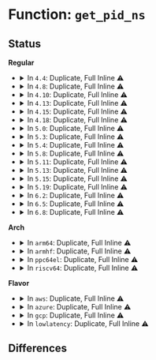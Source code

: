 # Function: <code>get_pid_ns</code>

## Status
<b>Regular</b>
<ul>
<li>
<details>
<summary>In <code>4.4</code>: Duplicate, Full Inline ⚠️</summary>

**Collision:** Static Duplication

**Inline:** Full

**Transformation:** False

**Instances:**

```
In kernel/pid.c (ffffffff8109e283)
Location: include/linux/pid_namespace.h:55
Inline: True
Inline callers:
  - kernel/pid.c:alloc_pid
```
```
In kernel/cgroup.c (ffffffff81118da3)
Location: include/linux/pid_namespace.h:55
Inline: True
Inline callers:
  - kernel/cgroup.c:pidlist_array_load
```
```
In kernel/pid_namespace.c (ffffffff8111f747)
Location: include/linux/pid_namespace.h:55
Inline: True
Inline callers:
  - kernel/pid_namespace.c:pidns_get
  - kernel/pid_namespace.c:pidns_install
  - kernel/pid_namespace.c:copy_pid_ns
  - kernel/pid_namespace.c:copy_pid_ns
```
```
In kernel/events/core.c (ffffffff8117ea33)
Location: include/linux/pid_namespace.h:55
Inline: True
Inline callers:
  - kernel/events/core.c:perf_event_alloc
```
```
In fs/proc/root.c (ffffffff8127a0e1)
Location: include/linux/pid_namespace.h:55
Inline: True
```
```
In fs/fuse/inode.c (ffffffff8131ac43)
Location: include/linux/pid_namespace.h:55
Inline: True
Inline callers:
  - fs/fuse/inode.c:fuse_conn_init
```
```
In net/ipv6/ip6_flowlabel.c (ffffffff817f6342)
Location: include/linux/pid_namespace.h:55
Inline: True
```
</details>
</li>
<li>
<details>
<summary>In <code>4.8</code>: Duplicate, Full Inline ⚠️</summary>

**Collision:** Static Duplication

**Inline:** Full

**Transformation:** False

**Instances:**

```
In kernel/pid.c (ffffffff810a1931)
Location: include/linux/pid_namespace.h:55
Inline: True
Inline callers:
  - kernel/pid.c:alloc_pid
```
```
In kernel/cgroup.c (ffffffff81120ad1)
Location: include/linux/pid_namespace.h:55
Inline: True
Inline callers:
  - kernel/cgroup.c:cgroup_pidlist_start
```
```
In kernel/pid_namespace.c (ffffffff8112778c)
Location: include/linux/pid_namespace.h:55
Inline: True
Inline callers:
  - kernel/pid_namespace.c:pidns_install
  - kernel/pid_namespace.c:pidns_get
  - kernel/pid_namespace.c:copy_pid_ns
  - kernel/pid_namespace.c:copy_pid_ns
```
```
In kernel/events/core.c (ffffffff81190512)
Location: include/linux/pid_namespace.h:55
Inline: True
Inline callers:
  - kernel/events/core.c:perf_event_alloc
```
```
In fs/proc/inode.c (ffffffff812a6a1b)
Location: include/linux/pid_namespace.h:55
Inline: True
Inline callers:
  - fs/proc/inode.c:proc_fill_super
```
```
In fs/fuse/inode.c (ffffffff8134f713)
Location: include/linux/pid_namespace.h:55
Inline: True
Inline callers:
  - fs/fuse/inode.c:fuse_conn_init
```
```
In net/ipv6/ip6_flowlabel.c (ffffffff81865502)
Location: include/linux/pid_namespace.h:55
Inline: True
```
</details>
</li>
<li>
<details>
<summary>In <code>4.10</code>: Duplicate, Full Inline ⚠️</summary>

**Collision:** Static Duplication

**Inline:** Full

**Transformation:** False

**Instances:**

```
In kernel/pid.c (ffffffff810a69f1)
Location: include/linux/pid_namespace.h:56
Inline: True
Inline callers:
  - kernel/pid.c:alloc_pid
```
```
In kernel/cgroup.c (ffffffff81128fbe)
Location: include/linux/pid_namespace.h:56
Inline: True
Inline callers:
  - kernel/cgroup.c:cgroup_pidlist_start
```
```
In kernel/pid_namespace.c (ffffffff81131313)
Location: include/linux/pid_namespace.h:56
Inline: True
Inline callers:
  - kernel/pid_namespace.c:pidns_get_parent
  - kernel/pid_namespace.c:pidns_install
  - kernel/pid_namespace.c:pidns_get
  - kernel/pid_namespace.c:copy_pid_ns
  - kernel/pid_namespace.c:copy_pid_ns
```
```
In kernel/events/core.c (ffffffff8119f3d2)
Location: include/linux/pid_namespace.h:56
Inline: True
Inline callers:
  - kernel/events/core.c:perf_event_alloc
```
```
In fs/proc/inode.c (ffffffff812bc2fb)
Location: include/linux/pid_namespace.h:56
Inline: True
Inline callers:
  - fs/proc/inode.c:proc_fill_super
```
```
In fs/fuse/inode.c (ffffffff8136502d)
Location: include/linux/pid_namespace.h:56
Inline: True
Inline callers:
  - fs/fuse/inode.c:fuse_conn_init
```
```
In net/ipv6/ip6_flowlabel.c (ffffffff81897bcf)
Location: include/linux/pid_namespace.h:56
Inline: True
```
</details>
</li>
<li>
<details>
<summary>In <code>4.13</code>: Duplicate, Full Inline ⚠️</summary>

**Collision:** Static Duplication

**Inline:** Full

**Transformation:** False

**Instances:**

```
In kernel/pid.c (ffffffff810a395b)
Location: include/linux/pid_namespace.h:62
Inline: True
Inline callers:
  - kernel/pid.c:alloc_pid
```
```
In kernel/cgroup/cgroup-v1.c (ffffffff8112a4a3)
Location: include/linux/pid_namespace.h:62
Inline: True
Inline callers:
  - kernel/cgroup/cgroup-v1.c:cgroup_pidlist_start
```
```
In kernel/pid_namespace.c (ffffffff81132673)
Location: include/linux/pid_namespace.h:62
Inline: True
Inline callers:
  - kernel/pid_namespace.c:pidns_get_parent
  - kernel/pid_namespace.c:pidns_install
  - kernel/pid_namespace.c:pidns_for_children_get
  - kernel/pid_namespace.c:pidns_get
  - kernel/pid_namespace.c:copy_pid_ns
  - kernel/pid_namespace.c:copy_pid_ns
```
```
In kernel/events/core.c (ffffffff811a5e34)
Location: include/linux/pid_namespace.h:62
Inline: True
```
```
In fs/proc/inode.c (ffffffff812c96b7)
Location: include/linux/pid_namespace.h:62
Inline: True
Inline callers:
  - fs/proc/inode.c:proc_fill_super
```
```
In fs/fuse/inode.c (ffffffff8137973c)
Location: include/linux/pid_namespace.h:62
Inline: True
Inline callers:
  - fs/fuse/inode.c:fuse_conn_init
```
```
In net/ipv6/ip6_flowlabel.c (ffffffff818bdfa7)
Location: include/linux/pid_namespace.h:62
Inline: True
```
</details>
</li>
<li>
<details>
<summary>In <code>4.15</code>: Duplicate, Full Inline ⚠️</summary>

**Collision:** Static Duplication

**Inline:** Full

**Transformation:** False

**Instances:**

```
In kernel/pid.c (ffffffff810aa122)
Location: include/linux/pid_namespace.h:55
Inline: True
Inline callers:
  - kernel/pid.c:alloc_pid
```
```
In kernel/cgroup/cgroup-v1.c (ffffffff81137124)
Location: include/linux/pid_namespace.h:55
Inline: True
Inline callers:
  - kernel/cgroup/cgroup-v1.c:pidlist_array_load
```
```
In kernel/pid_namespace.c (ffffffff8113f770)
Location: include/linux/pid_namespace.h:55
Inline: True
Inline callers:
  - kernel/pid_namespace.c:pidns_get_parent
  - kernel/pid_namespace.c:pidns_install
  - kernel/pid_namespace.c:pidns_for_children_get
  - kernel/pid_namespace.c:pidns_get
  - kernel/pid_namespace.c:copy_pid_ns
  - kernel/pid_namespace.c:copy_pid_ns
```
```
In kernel/events/core.c (ffffffff811b9a24)
Location: include/linux/pid_namespace.h:55
Inline: True
```
```
In fs/proc/inode.c (ffffffff812edf37)
Location: include/linux/pid_namespace.h:55
Inline: True
Inline callers:
  - fs/proc/inode.c:proc_fill_super
```
```
In fs/fuse/inode.c (ffffffff8139e5dc)
Location: include/linux/pid_namespace.h:55
Inline: True
Inline callers:
  - fs/fuse/inode.c:fuse_conn_init
```
```
In net/ipv6/ip6_flowlabel.c (ffffffff819410d7)
Location: include/linux/pid_namespace.h:55
Inline: True
```
</details>
</li>
<li>
<details>
<summary>In <code>4.18</code>: Duplicate, Full Inline ⚠️</summary>

**Collision:** Static Duplication

**Inline:** Full

**Transformation:** False

**Instances:**

```
In kernel/pid.c (ffffffff810b0d50)
Location: include/linux/pid_namespace.h:55
Inline: True
Inline callers:
  - kernel/pid.c:alloc_pid
```
```
In kernel/cgroup/cgroup-v1.c (ffffffff81145920)
Location: include/linux/pid_namespace.h:55
Inline: True
Inline callers:
  - kernel/cgroup/cgroup-v1.c:pidlist_array_load
```
```
In kernel/pid_namespace.c (ffffffff8114dfc0)
Location: include/linux/pid_namespace.h:55
Inline: True
Inline callers:
  - kernel/pid_namespace.c:pidns_get_parent
  - kernel/pid_namespace.c:pidns_install
  - kernel/pid_namespace.c:pidns_for_children_get
  - kernel/pid_namespace.c:pidns_get
  - kernel/pid_namespace.c:copy_pid_ns
  - kernel/pid_namespace.c:copy_pid_ns
```
```
In kernel/events/core.c (ffffffff811d8dac)
Location: include/linux/pid_namespace.h:55
Inline: True
Inline callers:
  - kernel/events/core.c:perf_event_alloc
```
```
In fs/proc/inode.c (ffffffff8131afa7)
Location: include/linux/pid_namespace.h:55
Inline: True
Inline callers:
  - fs/proc/inode.c:proc_fill_super
```
```
In fs/fuse/inode.c (ffffffff813cd98d)
Location: include/linux/pid_namespace.h:55
Inline: True
Inline callers:
  - fs/fuse/inode.c:fuse_conn_init
```
```
In ipc/util.c (ffffffff813d5f2a)
Location: include/linux/pid_namespace.h:55
Inline: True
Inline callers:
  - ipc/util.c:sysvipc_proc_open
```
</details>
</li>
<li>
<details>
<summary>In <code>5.0</code>: Duplicate, Full Inline ⚠️</summary>

**Collision:** Static Duplication

**Inline:** Full

**Transformation:** False

**Instances:**

```
In kernel/pid.c (ffffffff810b9e47)
Location: include/linux/pid_namespace.h:55
Inline: True
Inline callers:
  - kernel/pid.c:alloc_pid
```
```
In kernel/cgroup/cgroup-v1.c (ffffffff811514e0)
Location: include/linux/pid_namespace.h:55
Inline: True
Inline callers:
  - kernel/cgroup/cgroup-v1.c:pidlist_array_load
```
```
In kernel/pid_namespace.c (ffffffff8115ad70)
Location: include/linux/pid_namespace.h:55
Inline: True
Inline callers:
  - kernel/pid_namespace.c:pidns_get_parent
  - kernel/pid_namespace.c:pidns_install
  - kernel/pid_namespace.c:pidns_for_children_get
  - kernel/pid_namespace.c:pidns_get
  - kernel/pid_namespace.c:copy_pid_ns
  - kernel/pid_namespace.c:copy_pid_ns
```
```
In kernel/events/core.c (ffffffff811e92a4)
Location: include/linux/pid_namespace.h:55
Inline: True
Inline callers:
  - kernel/events/core.c:perf_event_alloc
```
```
In fs/proc/inode.c (ffffffff81332027)
Location: include/linux/pid_namespace.h:55
Inline: True
Inline callers:
  - fs/proc/inode.c:proc_fill_super
```
```
In fs/fuse/inode.c (ffffffff813e6d6d)
Location: include/linux/pid_namespace.h:55
Inline: True
Inline callers:
  - fs/fuse/inode.c:fuse_conn_init
```
```
In ipc/util.c (ffffffff813f05ea)
Location: include/linux/pid_namespace.h:55
Inline: True
Inline callers:
  - ipc/util.c:sysvipc_proc_open
```
</details>
</li>
<li>
<details>
<summary>In <code>5.3</code>: Duplicate, Full Inline ⚠️</summary>

**Collision:** Static Duplication

**Inline:** Full

**Transformation:** False

**Instances:**

```
In kernel/pid.c (ffffffff810bfd35)
Location: include/linux/pid_namespace.h:55
Inline: True
Inline callers:
  - kernel/pid.c:alloc_pid
```
```
In kernel/cgroup/cgroup-v1.c (ffffffff8115c7ad)
Location: include/linux/pid_namespace.h:55
Inline: True
Inline callers:
  - kernel/cgroup/cgroup-v1.c:pidlist_array_load
```
```
In kernel/pid_namespace.c (ffffffff81167426)
Location: include/linux/pid_namespace.h:55
Inline: True
Inline callers:
  - kernel/pid_namespace.c:pidns_get_parent
  - kernel/pid_namespace.c:pidns_install
  - kernel/pid_namespace.c:pidns_for_children_get
  - kernel/pid_namespace.c:pidns_get
  - kernel/pid_namespace.c:copy_pid_ns
  - kernel/pid_namespace.c:copy_pid_ns
```
```
In kernel/events/core.c (ffffffff812025c6)
Location: include/linux/pid_namespace.h:55
Inline: True
Inline callers:
  - kernel/events/core.c:perf_event_alloc
```
```
In fs/proc/root.c (ffffffff8135a340)
Location: include/linux/pid_namespace.h:55
Inline: True
Inline callers:
  - fs/proc/root.c:pid_ns_prepare_proc
  - fs/proc/root.c:proc_init_fs_context
  - fs/proc/root.c:proc_fill_super
```
```
In fs/fuse/inode.c (ffffffff81412d9d)
Location: include/linux/pid_namespace.h:55
Inline: True
Inline callers:
  - fs/fuse/inode.c:fuse_conn_init
```
```
In ipc/util.c (ffffffff8141c90a)
Location: include/linux/pid_namespace.h:55
Inline: True
Inline callers:
  - ipc/util.c:sysvipc_proc_open
```
</details>
</li>
<li>
<details>
<summary>In <code>5.4</code>: Duplicate, Full Inline ⚠️</summary>

**Collision:** Static Duplication

**Inline:** Full

**Transformation:** False

**Instances:**

```
In kernel/pid.c (ffffffff810c6105)
Location: include/linux/pid_namespace.h:55
Inline: True
Inline callers:
  - kernel/pid.c:alloc_pid
```
```
In kernel/cgroup/cgroup-v1.c (ffffffff81167f59)
Location: include/linux/pid_namespace.h:55
Inline: True
Inline callers:
  - kernel/cgroup/cgroup-v1.c:pidlist_array_load
```
```
In kernel/pid_namespace.c (ffffffff811732e6)
Location: include/linux/pid_namespace.h:55
Inline: True
Inline callers:
  - kernel/pid_namespace.c:pidns_get_parent
  - kernel/pid_namespace.c:pidns_install
  - kernel/pid_namespace.c:pidns_for_children_get
  - kernel/pid_namespace.c:pidns_get
  - kernel/pid_namespace.c:copy_pid_ns
  - kernel/pid_namespace.c:copy_pid_ns
```
```
In kernel/events/core.c (ffffffff8120f3f6)
Location: include/linux/pid_namespace.h:55
Inline: True
Inline callers:
  - kernel/events/core.c:perf_event_alloc
```
```
In fs/proc/root.c (ffffffff81372570)
Location: include/linux/pid_namespace.h:55
Inline: True
Inline callers:
  - fs/proc/root.c:pid_ns_prepare_proc
  - fs/proc/root.c:proc_init_fs_context
  - fs/proc/root.c:proc_fill_super
```
```
In fs/fuse/inode.c (ffffffff8142ca82)
Location: include/linux/pid_namespace.h:55
Inline: True
Inline callers:
  - fs/fuse/inode.c:fuse_conn_init
```
```
In ipc/util.c (ffffffff8143675a)
Location: include/linux/pid_namespace.h:55
Inline: True
Inline callers:
  - ipc/util.c:sysvipc_proc_open
```
</details>
</li>
<li>
<details>
<summary>In <code>5.8</code>: Duplicate, Full Inline ⚠️</summary>

**Collision:** Static Duplication

**Inline:** Full

**Transformation:** False

**Instances:**

```
In kernel/pid.c (ffffffff810cdf3f)
Location: include/linux/pid_namespace.h:43
Inline: True
Inline callers:
  - kernel/pid.c:alloc_pid
```
```
In kernel/nsproxy.c (ffffffff810d61f9)
Location: include/linux/pid_namespace.h:43
Inline: True
Inline callers:
  - kernel/nsproxy.c:validate_nsset
```
```
In kernel/cgroup/cgroup-v1.c (ffffffff81179ad0)
Location: include/linux/pid_namespace.h:43
Inline: True
Inline callers:
  - kernel/cgroup/cgroup-v1.c:cgroup_pidlist_find_create
```
```
In kernel/pid_namespace.c (ffffffff811853fc)
Location: include/linux/pid_namespace.h:43
Inline: True
Inline callers:
  - kernel/pid_namespace.c:pidns_get_parent
  - kernel/pid_namespace.c:pidns_install
  - kernel/pid_namespace.c:pidns_for_children_get
  - kernel/pid_namespace.c:pidns_get
  - kernel/pid_namespace.c:copy_pid_ns
  - kernel/pid_namespace.c:create_pid_namespace
```
```
In kernel/bpf/task_iter.c (ffffffff81216320)
Location: include/linux/pid_namespace.h:43
Inline: True
Inline callers:
  - kernel/bpf/task_iter.c:init_seq_pidns
```
```
In kernel/events/core.c (ffffffff8123a5df)
Location: include/linux/pid_namespace.h:43
Inline: True
Inline callers:
  - kernel/events/core.c:perf_event_alloc
```
```
In fs/proc/root.c (ffffffff813ba834)
Location: include/linux/pid_namespace.h:43
Inline: True
Inline callers:
  - fs/proc/root.c:proc_init_fs_context
  - fs/proc/root.c:proc_fill_super
```
```
In fs/fuse/inode.c (ffffffff8147d4de)
Location: include/linux/pid_namespace.h:43
Inline: True
Inline callers:
  - fs/fuse/inode.c:fuse_conn_init
```
```
In ipc/util.c (ffffffff814867de)
Location: include/linux/pid_namespace.h:43
Inline: True
Inline callers:
  - ipc/util.c:sysvipc_proc_open
```
</details>
</li>
<li>
<details>
<summary>In <code>5.11</code>: Duplicate, Full Inline ⚠️</summary>

**Collision:** Static Duplication

**Inline:** Full

**Transformation:** False

**Instances:**

```
In kernel/pid.c (ffffffff810c8a1a)
Location: include/linux/pid_namespace.h:41
Inline: True
Inline callers:
  - kernel/pid.c:alloc_pid
```
```
In kernel/nsproxy.c (ffffffff810d0d76)
Location: include/linux/pid_namespace.h:41
Inline: True
Inline callers:
  - kernel/nsproxy.c:validate_nsset
```
```
In kernel/cgroup/cgroup-v1.c (ffffffff81176840)
Location: include/linux/pid_namespace.h:41
Inline: True
Inline callers:
  - kernel/cgroup/cgroup-v1.c:cgroup_pidlist_find_create
```
```
In kernel/pid_namespace.c (ffffffff811824fc)
Location: include/linux/pid_namespace.h:41
Inline: True
Inline callers:
  - kernel/pid_namespace.c:pidns_get_parent
  - kernel/pid_namespace.c:pidns_get_parent
  - kernel/pid_namespace.c:pidns_install
  - kernel/pid_namespace.c:pidns_install
  - kernel/pid_namespace.c:pidns_for_children_get
  - kernel/pid_namespace.c:pidns_for_children_get
  - kernel/pid_namespace.c:pidns_get
  - kernel/pid_namespace.c:pidns_get
  - kernel/pid_namespace.c:copy_pid_ns
  - kernel/pid_namespace.c:copy_pid_ns
  - kernel/pid_namespace.c:create_pid_namespace
  - kernel/pid_namespace.c:create_pid_namespace
```
```
In kernel/bpf/task_iter.c (ffffffff81218360)
Location: include/linux/pid_namespace.h:41
Inline: True
Inline callers:
  - kernel/bpf/task_iter.c:init_seq_pidns
```
```
In kernel/events/core.c (ffffffff81243a08)
Location: include/linux/pid_namespace.h:41
Inline: True
Inline callers:
  - kernel/events/core.c:perf_event_alloc
```
```
In fs/proc/root.c (ffffffff813cc334)
Location: include/linux/pid_namespace.h:41
Inline: True
Inline callers:
  - fs/proc/root.c:proc_init_fs_context
  - fs/proc/root.c:proc_init_fs_context
  - fs/proc/root.c:proc_fill_super
  - fs/proc/root.c:proc_fill_super
```
```
In fs/fuse/inode.c (ffffffff8149888c)
Location: include/linux/pid_namespace.h:41
Inline: True
Inline callers:
  - fs/fuse/inode.c:fuse_conn_init
```
```
In ipc/util.c (ffffffff814a3e8b)
Location: include/linux/pid_namespace.h:41
Inline: True
Inline callers:
  - ipc/util.c:sysvipc_proc_open
```
</details>
</li>
<li>
<details>
<summary>In <code>5.13</code>: Duplicate, Full Inline ⚠️</summary>

**Collision:** Static Duplication

**Inline:** Full

**Transformation:** False

**Instances:**

```
In kernel/pid.c (ffffffff810ca4ba)
Location: include/linux/pid_namespace.h:41
Inline: True
Inline callers:
  - kernel/pid.c:alloc_pid
```
```
In kernel/nsproxy.c (ffffffff810d2952)
Location: include/linux/pid_namespace.h:41
Inline: True
Inline callers:
  - kernel/nsproxy.c:validate_nsset
```
```
In kernel/cgroup/cgroup-v1.c (ffffffff8117753e)
Location: include/linux/pid_namespace.h:41
Inline: True
Inline callers:
  - kernel/cgroup/cgroup-v1.c:pidlist_array_load
```
```
In kernel/pid_namespace.c (ffffffff81183649)
Location: include/linux/pid_namespace.h:41
Inline: True
Inline callers:
  - kernel/pid_namespace.c:pidns_get_parent
  - kernel/pid_namespace.c:pidns_get_parent
  - kernel/pid_namespace.c:pidns_install
  - kernel/pid_namespace.c:pidns_install
  - kernel/pid_namespace.c:pidns_for_children_get
  - kernel/pid_namespace.c:pidns_for_children_get
  - kernel/pid_namespace.c:pidns_get
  - kernel/pid_namespace.c:pidns_get
  - kernel/pid_namespace.c:copy_pid_ns
  - kernel/pid_namespace.c:copy_pid_ns
  - kernel/pid_namespace.c:create_pid_namespace
  - kernel/pid_namespace.c:create_pid_namespace
```
```
In kernel/bpf/task_iter.c (ffffffff8121b7b0)
Location: include/linux/pid_namespace.h:41
Inline: True
Inline callers:
  - kernel/bpf/task_iter.c:init_seq_pidns
```
```
In kernel/events/core.c (ffffffff812489ac)
Location: include/linux/pid_namespace.h:41
Inline: True
Inline callers:
  - kernel/events/core.c:perf_event_alloc
```
```
In fs/proc/root.c (ffffffff813d32f4)
Location: include/linux/pid_namespace.h:41
Inline: True
Inline callers:
  - fs/proc/root.c:proc_init_fs_context
  - fs/proc/root.c:proc_init_fs_context
  - fs/proc/root.c:proc_fill_super
  - fs/proc/root.c:proc_fill_super
```
```
In fs/fuse/inode.c (ffffffff8149d91c)
Location: include/linux/pid_namespace.h:41
Inline: True
Inline callers:
  - fs/fuse/inode.c:fuse_conn_init
```
```
In ipc/util.c (ffffffff814a9dbb)
Location: include/linux/pid_namespace.h:41
Inline: True
Inline callers:
  - ipc/util.c:sysvipc_proc_open
```
</details>
</li>
<li>
<details>
<summary>In <code>5.15</code>: Duplicate, Full Inline ⚠️</summary>

**Collision:** Static Duplication

**Inline:** Full

**Transformation:** False

**Instances:**

```
In kernel/pid.c (ffffffff810dd30a)
Location: include/linux/pid_namespace.h:41
Inline: True
Inline callers:
  - kernel/pid.c:alloc_pid
```
```
In kernel/nsproxy.c (ffffffff810e5a92)
Location: include/linux/pid_namespace.h:41
Inline: True
Inline callers:
  - kernel/nsproxy.c:validate_nsset
```
```
In kernel/cgroup/cgroup-v1.c (ffffffff8119ecae)
Location: include/linux/pid_namespace.h:41
Inline: True
Inline callers:
  - kernel/cgroup/cgroup-v1.c:pidlist_array_load
```
```
In kernel/pid_namespace.c (ffffffff811ab729)
Location: include/linux/pid_namespace.h:41
Inline: True
Inline callers:
  - kernel/pid_namespace.c:pidns_get_parent
  - kernel/pid_namespace.c:pidns_get_parent
  - kernel/pid_namespace.c:pidns_install
  - kernel/pid_namespace.c:pidns_install
  - kernel/pid_namespace.c:pidns_for_children_get
  - kernel/pid_namespace.c:pidns_for_children_get
  - kernel/pid_namespace.c:pidns_get
  - kernel/pid_namespace.c:pidns_get
  - kernel/pid_namespace.c:copy_pid_ns
  - kernel/pid_namespace.c:copy_pid_ns
  - kernel/pid_namespace.c:create_pid_namespace
  - kernel/pid_namespace.c:create_pid_namespace
```
```
In kernel/bpf/task_iter.c (ffffffff812526b0)
Location: include/linux/pid_namespace.h:41
Inline: True
Inline callers:
  - kernel/bpf/task_iter.c:init_seq_pidns
```
```
In kernel/events/core.c (ffffffff812837b0)
Location: include/linux/pid_namespace.h:41
Inline: True
Inline callers:
  - kernel/events/core.c:perf_event_alloc
```
```
In fs/proc/root.c (ffffffff81424844)
Location: include/linux/pid_namespace.h:41
Inline: True
Inline callers:
  - fs/proc/root.c:proc_init_fs_context
  - fs/proc/root.c:proc_init_fs_context
  - fs/proc/root.c:proc_fill_super
  - fs/proc/root.c:proc_fill_super
```
```
In fs/fuse/inode.c (ffffffff814f53cc)
Location: include/linux/pid_namespace.h:41
Inline: True
Inline callers:
  - fs/fuse/inode.c:fuse_conn_init
```
```
In ipc/util.c (ffffffff8150226b)
Location: include/linux/pid_namespace.h:41
Inline: True
Inline callers:
  - ipc/util.c:sysvipc_proc_open
```
</details>
</li>
<li>
<details>
<summary>In <code>5.19</code>: Duplicate, Full Inline ⚠️</summary>

**Collision:** Static Duplication

**Inline:** Full

**Transformation:** False

**Instances:**

```
In kernel/pid.c (ffffffff810f6c21)
Location: include/linux/pid_namespace.h:41
Inline: True
Inline callers:
  - kernel/pid.c:alloc_pid
```
```
In kernel/nsproxy.c (ffffffff810ff892)
Location: include/linux/pid_namespace.h:41
Inline: True
Inline callers:
  - kernel/nsproxy.c:validate_nsset
```
```
In kernel/cgroup/cgroup-v1.c (ffffffff811cf45a)
Location: include/linux/pid_namespace.h:41
Inline: True
Inline callers:
  - kernel/cgroup/cgroup-v1.c:pidlist_array_load
```
```
In kernel/pid_namespace.c (ffffffff811dcf63)
Location: include/linux/pid_namespace.h:41
Inline: True
Inline callers:
  - kernel/pid_namespace.c:pidns_get_parent
  - kernel/pid_namespace.c:pidns_get_parent
  - kernel/pid_namespace.c:pidns_install
  - kernel/pid_namespace.c:pidns_install
  - kernel/pid_namespace.c:pidns_for_children_get
  - kernel/pid_namespace.c:pidns_for_children_get
  - kernel/pid_namespace.c:pidns_get
  - kernel/pid_namespace.c:pidns_get
  - kernel/pid_namespace.c:copy_pid_ns
  - kernel/pid_namespace.c:copy_pid_ns
  - kernel/pid_namespace.c:create_pid_namespace
  - kernel/pid_namespace.c:create_pid_namespace
```
```
In kernel/bpf/task_iter.c (ffffffff8129a680)
Location: include/linux/pid_namespace.h:41
Inline: True
Inline callers:
  - kernel/bpf/task_iter.c:init_seq_pidns
```
```
In kernel/events/core.c (ffffffff812d67c4)
Location: include/linux/pid_namespace.h:41
Inline: True
Inline callers:
  - kernel/events/core.c:perf_event_alloc
```
```
In fs/proc/root.c (ffffffff8149d454)
Location: include/linux/pid_namespace.h:41
Inline: True
Inline callers:
  - fs/proc/root.c:proc_init_fs_context
  - fs/proc/root.c:proc_init_fs_context
  - fs/proc/root.c:proc_fill_super
  - fs/proc/root.c:proc_fill_super
```
```
In fs/fuse/inode.c (ffffffff8158547c)
Location: include/linux/pid_namespace.h:41
Inline: True
Inline callers:
  - fs/fuse/inode.c:fuse_conn_init
```
```
In ipc/util.c (ffffffff815938d8)
Location: include/linux/pid_namespace.h:41
Inline: True
Inline callers:
  - ipc/util.c:sysvipc_proc_open
```
</details>
</li>
<li>
<details>
<summary>In <code>6.2</code>: Duplicate, Full Inline ⚠️</summary>

**Collision:** Static Duplication

**Inline:** Full

**Transformation:** False

**Instances:**

```
In kernel/pid.c (ffffffff81119301)
Location: include/linux/pid_namespace.h:41
Inline: True
Inline callers:
  - kernel/pid.c:alloc_pid
```
```
In kernel/nsproxy.c (ffffffff811245c2)
Location: include/linux/pid_namespace.h:41
Inline: True
Inline callers:
  - kernel/nsproxy.c:validate_nsset
```
```
In kernel/cgroup/cgroup-v1.c (ffffffff81212dea)
Location: include/linux/pid_namespace.h:41
Inline: True
Inline callers:
  - kernel/cgroup/cgroup-v1.c:pidlist_array_load
```
```
In kernel/pid_namespace.c (ffffffff81222903)
Location: include/linux/pid_namespace.h:41
Inline: True
Inline callers:
  - kernel/pid_namespace.c:pidns_get_parent
  - kernel/pid_namespace.c:pidns_get_parent
  - kernel/pid_namespace.c:pidns_install
  - kernel/pid_namespace.c:pidns_install
  - kernel/pid_namespace.c:pidns_for_children_get
  - kernel/pid_namespace.c:pidns_for_children_get
  - kernel/pid_namespace.c:pidns_get
  - kernel/pid_namespace.c:pidns_get
  - kernel/pid_namespace.c:copy_pid_ns
  - kernel/pid_namespace.c:copy_pid_ns
  - kernel/pid_namespace.c:create_pid_namespace
  - kernel/pid_namespace.c:create_pid_namespace
```
```
In kernel/bpf/task_iter.c (ffffffff812f6805)
Location: include/linux/pid_namespace.h:41
Inline: True
Inline callers:
  - kernel/bpf/task_iter.c:init_seq_pidns
```
```
In kernel/events/core.c (ffffffff8133f59d)
Location: include/linux/pid_namespace.h:41
Inline: True
Inline callers:
  - kernel/events/core.c:perf_event_alloc
```
```
In fs/proc/root.c (ffffffff81531f54)
Location: include/linux/pid_namespace.h:41
Inline: True
Inline callers:
  - fs/proc/root.c:proc_init_fs_context
  - fs/proc/root.c:proc_init_fs_context
  - fs/proc/root.c:proc_fill_super
  - fs/proc/root.c:proc_fill_super
```
```
In fs/fuse/inode.c (ffffffff8162b67c)
Location: include/linux/pid_namespace.h:41
Inline: True
Inline callers:
  - fs/fuse/inode.c:fuse_conn_init
```
```
In ipc/util.c (ffffffff8163c458)
Location: include/linux/pid_namespace.h:41
Inline: True
Inline callers:
  - ipc/util.c:sysvipc_proc_open
```
</details>
</li>
<li>
<details>
<summary>In <code>6.5</code>: Duplicate, Full Inline ⚠️</summary>

**Collision:** Static Duplication

**Inline:** Full

**Transformation:** False

**Instances:**

```
In kernel/pid.c (ffffffff811267d1)
Location: include/linux/pid_namespace.h:51
Inline: True
Inline callers:
  - kernel/pid.c:alloc_pid
```
```
In kernel/nsproxy.c (ffffffff811318c2)
Location: include/linux/pid_namespace.h:51
Inline: True
Inline callers:
  - kernel/nsproxy.c:validate_nsset
```
```
In kernel/cgroup/cgroup-v1.c (ffffffff812286fa)
Location: include/linux/pid_namespace.h:51
Inline: True
Inline callers:
  - kernel/cgroup/cgroup-v1.c:pidlist_array_load
```
```
In kernel/pid_namespace.c (ffffffff81238f63)
Location: include/linux/pid_namespace.h:51
Inline: True
Inline callers:
  - kernel/pid_namespace.c:pidns_get_parent
  - kernel/pid_namespace.c:pidns_get_parent
  - kernel/pid_namespace.c:pidns_install
  - kernel/pid_namespace.c:pidns_install
  - kernel/pid_namespace.c:pidns_for_children_get
  - kernel/pid_namespace.c:pidns_for_children_get
  - kernel/pid_namespace.c:pidns_get
  - kernel/pid_namespace.c:pidns_get
  - kernel/pid_namespace.c:copy_pid_ns
  - kernel/pid_namespace.c:copy_pid_ns
  - kernel/pid_namespace.c:create_pid_namespace
  - kernel/pid_namespace.c:create_pid_namespace
```
```
In kernel/bpf/task_iter.c (ffffffff813246d5)
Location: include/linux/pid_namespace.h:51
Inline: True
Inline callers:
  - kernel/bpf/task_iter.c:init_seq_pidns
```
```
In kernel/events/core.c (ffffffff813706d3)
Location: include/linux/pid_namespace.h:51
Inline: True
Inline callers:
  - kernel/events/core.c:perf_event_alloc
```
```
In fs/proc/root.c (ffffffff8156a124)
Location: include/linux/pid_namespace.h:51
Inline: True
Inline callers:
  - fs/proc/root.c:proc_init_fs_context
  - fs/proc/root.c:proc_init_fs_context
  - fs/proc/root.c:proc_fill_super
  - fs/proc/root.c:proc_fill_super
```
```
In fs/fuse/inode.c (ffffffff816638ac)
Location: include/linux/pid_namespace.h:51
Inline: True
Inline callers:
  - fs/fuse/inode.c:fuse_conn_init
```
```
In ipc/util.c (ffffffff816748d8)
Location: include/linux/pid_namespace.h:51
Inline: True
Inline callers:
  - ipc/util.c:sysvipc_proc_open
```
</details>
</li>
<li>
<details>
<summary>In <code>6.8</code>: Duplicate, Full Inline ⚠️</summary>

**Collision:** Static Duplication

**Inline:** Full

**Transformation:** False

**Instances:**

```
In kernel/pid.c (ffffffff81130dc1)
Location: include/linux/pid_namespace.h:51
Inline: True
Inline callers:
  - kernel/pid.c:alloc_pid
```
```
In kernel/nsproxy.c (ffffffff8113c694)
Location: include/linux/pid_namespace.h:51
Inline: True
Inline callers:
  - kernel/nsproxy.c:validate_nsset
```
```
In kernel/cgroup/cgroup-v1.c (ffffffff8124050e)
Location: include/linux/pid_namespace.h:51
Inline: True
Inline callers:
  - kernel/cgroup/cgroup-v1.c:pidlist_array_load
```
```
In kernel/pid_namespace.c (ffffffff81252c33)
Location: include/linux/pid_namespace.h:51
Inline: True
Inline callers:
  - kernel/pid_namespace.c:pidns_get_parent
  - kernel/pid_namespace.c:pidns_get_parent
  - kernel/pid_namespace.c:pidns_install
  - kernel/pid_namespace.c:pidns_install
  - kernel/pid_namespace.c:pidns_for_children_get
  - kernel/pid_namespace.c:pidns_for_children_get
  - kernel/pid_namespace.c:pidns_get
  - kernel/pid_namespace.c:pidns_get
  - kernel/pid_namespace.c:copy_pid_ns
  - kernel/pid_namespace.c:copy_pid_ns
  - kernel/pid_namespace.c:create_pid_namespace
  - kernel/pid_namespace.c:create_pid_namespace
```
```
In kernel/bpf/task_iter.c (ffffffff81348945)
Location: include/linux/pid_namespace.h:51
Inline: True
Inline callers:
  - kernel/bpf/task_iter.c:init_seq_pidns
```
```
In kernel/events/core.c (ffffffff813999d3)
Location: include/linux/pid_namespace.h:51
Inline: True
Inline callers:
  - kernel/events/core.c:perf_event_alloc
```
```
In fs/proc/root.c (ffffffff815a27a3)
Location: include/linux/pid_namespace.h:51
Inline: True
Inline callers:
  - fs/proc/root.c:proc_init_fs_context
  - fs/proc/root.c:proc_init_fs_context
  - fs/proc/root.c:proc_fill_super
  - fs/proc/root.c:proc_fill_super
```
```
In fs/fuse/inode.c (ffffffff8169d99c)
Location: include/linux/pid_namespace.h:51
Inline: True
Inline callers:
  - fs/fuse/inode.c:fuse_conn_init
```
```
In ipc/util.c (ffffffff816b0c98)
Location: include/linux/pid_namespace.h:51
Inline: True
Inline callers:
  - ipc/util.c:sysvipc_proc_open
```
</details>
</li>
</ul>
<b>Arch</b>
<ul>
<li>
<details>
<summary>In <code>arm64</code>: Duplicate, Full Inline ⚠️</summary>

**Collision:** Static Duplication

**Inline:** Full

**Transformation:** False

**Instances:**

```
In kernel/pid.c (ffff80001012473c)
Location: include/linux/pid_namespace.h:55
Inline: True
Inline callers:
  - kernel/pid.c:alloc_pid
```
```
In kernel/cgroup/cgroup-v1.c (ffff8000101daa7c)
Location: include/linux/pid_namespace.h:55
Inline: True
Inline callers:
  - kernel/cgroup/cgroup-v1.c:pidlist_array_load
```
```
In kernel/pid_namespace.c (ffff8000101e7170)
Location: include/linux/pid_namespace.h:55
Inline: True
Inline callers:
  - kernel/pid_namespace.c:pidns_get_parent
  - kernel/pid_namespace.c:pidns_install
  - kernel/pid_namespace.c:pidns_for_children_get
  - kernel/pid_namespace.c:pidns_get
  - kernel/pid_namespace.c:copy_pid_ns
  - kernel/pid_namespace.c:copy_pid_ns
```
```
In kernel/events/core.c (ffff8000102973b0)
Location: include/linux/pid_namespace.h:55
Inline: True
Inline callers:
  - kernel/events/core.c:perf_event_alloc
```
```
In fs/proc/root.c (ffff80001043c99c)
Location: include/linux/pid_namespace.h:55
Inline: True
Inline callers:
  - fs/proc/root.c:pid_ns_prepare_proc
  - fs/proc/root.c:proc_init_fs_context
  - fs/proc/root.c:proc_fill_super
```
```
In fs/fuse/inode.c (ffff80001051242c)
Location: include/linux/pid_namespace.h:55
Inline: True
Inline callers:
  - fs/fuse/inode.c:fuse_conn_init
```
```
In ipc/util.c (ffff80001051cc2c)
Location: include/linux/pid_namespace.h:55
Inline: True
Inline callers:
  - ipc/util.c:sysvipc_proc_open
```
</details>
</li>
<li>
<details>
<summary>In <code>armhf</code>: Duplicate, Full Inline ⚠️</summary>

**Collision:** Static Duplication

**Inline:** Full

**Transformation:** False

**Instances:**

```
In kernel/pid.c (c0377904)
Location: include/linux/pid_namespace.h:55
Inline: True
Inline callers:
  - kernel/pid.c:alloc_pid
```
```
In kernel/cgroup/cgroup-v1.c (c041d364)
Location: include/linux/pid_namespace.h:55
Inline: True
Inline callers:
  - kernel/cgroup/cgroup-v1.c:cgroup_pidlist_start
```
```
In kernel/pid_namespace.c (c0427608)
Location: include/linux/pid_namespace.h:55
Inline: True
Inline callers:
  - kernel/pid_namespace.c:pidns_get_parent
  - kernel/pid_namespace.c:pidns_install
  - kernel/pid_namespace.c:pidns_for_children_get
  - kernel/pid_namespace.c:pidns_get
  - kernel/pid_namespace.c:copy_pid_ns
  - kernel/pid_namespace.c:copy_pid_ns
```
```
In kernel/events/core.c (c04c753c)
Location: include/linux/pid_namespace.h:55
Inline: True
Inline callers:
  - kernel/events/core.c:perf_event_alloc
```
```
In fs/proc/root.c (c06029d8)
Location: include/linux/pid_namespace.h:55
Inline: True
Inline callers:
  - fs/proc/root.c:pid_ns_prepare_proc
  - fs/proc/root.c:proc_init_fs_context
  - fs/proc/root.c:proc_fill_super
```
```
In fs/fuse/inode.c (c06cc124)
Location: include/linux/pid_namespace.h:55
Inline: True
Inline callers:
  - fs/fuse/inode.c:fuse_conn_init
```
```
In ipc/util.c (c06d9050)
Location: include/linux/pid_namespace.h:55
Inline: True
Inline callers:
  - ipc/util.c:sysvipc_proc_open
```
</details>
</li>
<li>
<details>
<summary>In <code>ppc64el</code>: Duplicate, Full Inline ⚠️</summary>

**Collision:** Static Duplication

**Inline:** Full

**Transformation:** False

**Instances:**

```
In kernel/pid.c (c00000000016e584)
Location: include/linux/pid_namespace.h:55
Inline: True
Inline callers:
  - kernel/pid.c:alloc_pid
```
```
In kernel/cgroup/cgroup-v1.c (c000000000248ba8)
Location: include/linux/pid_namespace.h:55
Inline: True
Inline callers:
  - kernel/cgroup/cgroup-v1.c:pidlist_array_load
```
```
In kernel/pid_namespace.c (c0000000002578b0)
Location: include/linux/pid_namespace.h:55
Inline: True
Inline callers:
  - kernel/pid_namespace.c:pidns_get_parent
  - kernel/pid_namespace.c:pidns_install
  - kernel/pid_namespace.c:pidns_for_children_get
  - kernel/pid_namespace.c:pidns_get
  - kernel/pid_namespace.c:copy_pid_ns
  - kernel/pid_namespace.c:copy_pid_ns
```
```
In kernel/events/core.c (c000000000346c94)
Location: include/linux/pid_namespace.h:55
Inline: True
```
```
In fs/proc/root.c (c00000000055070c)
Location: include/linux/pid_namespace.h:55
Inline: True
Inline callers:
  - fs/proc/root.c:pid_ns_prepare_proc
  - fs/proc/root.c:proc_init_fs_context
  - fs/proc/root.c:proc_fill_super
```
```
In fs/fuse/inode.c (c000000000658464)
Location: include/linux/pid_namespace.h:55
Inline: True
Inline callers:
  - fs/fuse/inode.c:fuse_conn_init
```
```
In ipc/util.c (c000000000665a30)
Location: include/linux/pid_namespace.h:55
Inline: True
Inline callers:
  - ipc/util.c:sysvipc_proc_open
```
</details>
</li>
<li>
<details>
<summary>In <code>riscv64</code>: Duplicate, Full Inline ⚠️</summary>

**Collision:** Static Duplication

**Inline:** Full

**Transformation:** False

**Instances:**

```
In kernel/pid.c (ffffffe0000dc858)
Location: include/linux/pid_namespace.h:55
Inline: True
Inline callers:
  - kernel/pid.c:alloc_pid
```
```
In kernel/cgroup/cgroup-v1.c (ffffffe000152fe0)
Location: include/linux/pid_namespace.h:55
Inline: True
Inline callers:
  - kernel/cgroup/cgroup-v1.c:pidlist_array_load
```
```
In kernel/pid_namespace.c (ffffffe00015c720)
Location: include/linux/pid_namespace.h:55
Inline: True
Inline callers:
  - kernel/pid_namespace.c:pidns_get_parent
  - kernel/pid_namespace.c:pidns_install
  - kernel/pid_namespace.c:pidns_for_children_get
  - kernel/pid_namespace.c:pidns_get
  - kernel/pid_namespace.c:copy_pid_ns
  - kernel/pid_namespace.c:copy_pid_ns
```
```
In kernel/events/core.c (ffffffe0001c9eb8)
Location: include/linux/pid_namespace.h:55
Inline: True
```
```
In fs/proc/root.c (ffffffe0002d4af0)
Location: include/linux/pid_namespace.h:55
Inline: True
Inline callers:
  - fs/proc/root.c:pid_ns_prepare_proc
  - fs/proc/root.c:proc_init_fs_context
  - fs/proc/root.c:proc_fill_super
```
```
In fs/fuse/inode.c (ffffffe00037b180)
Location: include/linux/pid_namespace.h:55
Inline: True
Inline callers:
  - fs/fuse/inode.c:fuse_conn_init
```
```
In ipc/util.c (ffffffe0003845e0)
Location: include/linux/pid_namespace.h:55
Inline: True
Inline callers:
  - ipc/util.c:sysvipc_proc_open
```
</details>
</li>
</ul>
<b>Flavor</b>
<ul>
<li>
<details>
<summary>In <code>aws</code>: Duplicate, Full Inline ⚠️</summary>

**Collision:** Static Duplication

**Inline:** Full

**Transformation:** False

**Instances:**

```
In kernel/pid.c (ffffffff810c0485)
Location: include/linux/pid_namespace.h:55
Inline: True
Inline callers:
  - kernel/pid.c:alloc_pid
```
```
In kernel/cgroup/cgroup-v1.c (ffffffff81160579)
Location: include/linux/pid_namespace.h:55
Inline: True
Inline callers:
  - kernel/cgroup/cgroup-v1.c:pidlist_array_load
```
```
In kernel/pid_namespace.c (ffffffff8116b906)
Location: include/linux/pid_namespace.h:55
Inline: True
Inline callers:
  - kernel/pid_namespace.c:pidns_get_parent
  - kernel/pid_namespace.c:pidns_install
  - kernel/pid_namespace.c:pidns_for_children_get
  - kernel/pid_namespace.c:pidns_get
  - kernel/pid_namespace.c:copy_pid_ns
  - kernel/pid_namespace.c:copy_pid_ns
```
```
In kernel/events/core.c (ffffffff81207a16)
Location: include/linux/pid_namespace.h:55
Inline: True
Inline callers:
  - kernel/events/core.c:perf_event_alloc
```
```
In fs/proc/root.c (ffffffff8136ab50)
Location: include/linux/pid_namespace.h:55
Inline: True
Inline callers:
  - fs/proc/root.c:pid_ns_prepare_proc
  - fs/proc/root.c:proc_init_fs_context
  - fs/proc/root.c:proc_fill_super
```
```
In fs/fuse/inode.c (ffffffff81425062)
Location: include/linux/pid_namespace.h:55
Inline: True
Inline callers:
  - fs/fuse/inode.c:fuse_conn_init
```
```
In ipc/util.c (ffffffff8142ed3a)
Location: include/linux/pid_namespace.h:55
Inline: True
Inline callers:
  - ipc/util.c:sysvipc_proc_open
```
</details>
</li>
<li>
<details>
<summary>In <code>azure</code>: Duplicate, Full Inline ⚠️</summary>

**Collision:** Static Duplication

**Inline:** Full

**Transformation:** False

**Instances:**

```
In kernel/pid.c (ffffffff810aec89)
Location: include/linux/pid_namespace.h:55
Inline: True
Inline callers:
  - kernel/pid.c:alloc_pid
```
```
In kernel/cgroup/cgroup-v1.c (ffffffff811537e9)
Location: include/linux/pid_namespace.h:55
Inline: True
Inline callers:
  - kernel/cgroup/cgroup-v1.c:pidlist_array_load
```
```
In kernel/pid_namespace.c (ffffffff8115eb06)
Location: include/linux/pid_namespace.h:55
Inline: True
Inline callers:
  - kernel/pid_namespace.c:pidns_get_parent
  - kernel/pid_namespace.c:pidns_install
  - kernel/pid_namespace.c:pidns_for_children_get
  - kernel/pid_namespace.c:pidns_get
  - kernel/pid_namespace.c:copy_pid_ns
  - kernel/pid_namespace.c:copy_pid_ns
```
```
In kernel/events/core.c (ffffffff811fab46)
Location: include/linux/pid_namespace.h:55
Inline: True
Inline callers:
  - kernel/events/core.c:perf_event_alloc
```
```
In fs/proc/root.c (ffffffff8135b5e0)
Location: include/linux/pid_namespace.h:55
Inline: True
Inline callers:
  - fs/proc/root.c:pid_ns_prepare_proc
  - fs/proc/root.c:proc_init_fs_context
  - fs/proc/root.c:proc_fill_super
```
```
In fs/fuse/inode.c (ffffffff81415ae2)
Location: include/linux/pid_namespace.h:55
Inline: True
Inline callers:
  - fs/fuse/inode.c:fuse_conn_init
```
```
In ipc/util.c (ffffffff8141f7ba)
Location: include/linux/pid_namespace.h:55
Inline: True
Inline callers:
  - ipc/util.c:sysvipc_proc_open
```
</details>
</li>
<li>
<details>
<summary>In <code>gcp</code>: Duplicate, Full Inline ⚠️</summary>

**Collision:** Static Duplication

**Inline:** Full

**Transformation:** False

**Instances:**

```
In kernel/pid.c (ffffffff810bf9d5)
Location: include/linux/pid_namespace.h:55
Inline: True
Inline callers:
  - kernel/pid.c:alloc_pid
```
```
In kernel/cgroup/cgroup-v1.c (ffffffff8115e349)
Location: include/linux/pid_namespace.h:55
Inline: True
Inline callers:
  - kernel/cgroup/cgroup-v1.c:pidlist_array_load
```
```
In kernel/pid_namespace.c (ffffffff811696d6)
Location: include/linux/pid_namespace.h:55
Inline: True
Inline callers:
  - kernel/pid_namespace.c:pidns_get_parent
  - kernel/pid_namespace.c:pidns_install
  - kernel/pid_namespace.c:pidns_for_children_get
  - kernel/pid_namespace.c:pidns_get
  - kernel/pid_namespace.c:copy_pid_ns
  - kernel/pid_namespace.c:copy_pid_ns
```
```
In kernel/events/core.c (ffffffff812057e6)
Location: include/linux/pid_namespace.h:55
Inline: True
Inline callers:
  - kernel/events/core.c:perf_event_alloc
```
```
In fs/proc/root.c (ffffffff81368620)
Location: include/linux/pid_namespace.h:55
Inline: True
Inline callers:
  - fs/proc/root.c:pid_ns_prepare_proc
  - fs/proc/root.c:proc_init_fs_context
  - fs/proc/root.c:proc_fill_super
```
```
In fs/fuse/inode.c (ffffffff81421202)
Location: include/linux/pid_namespace.h:55
Inline: True
Inline callers:
  - fs/fuse/inode.c:fuse_conn_init
```
```
In ipc/util.c (ffffffff8142aeda)
Location: include/linux/pid_namespace.h:55
Inline: True
Inline callers:
  - ipc/util.c:sysvipc_proc_open
```
</details>
</li>
<li>
<details>
<summary>In <code>lowlatency</code>: Duplicate, Full Inline ⚠️</summary>

**Collision:** Static Duplication

**Inline:** Full

**Transformation:** False

**Instances:**

```
In kernel/pid.c (ffffffff810c7e00)
Location: include/linux/pid_namespace.h:55
Inline: True
Inline callers:
  - kernel/pid.c:alloc_pid
```
```
In kernel/cgroup/cgroup-v1.c (ffffffff8116b779)
Location: include/linux/pid_namespace.h:55
Inline: True
Inline callers:
  - kernel/cgroup/cgroup-v1.c:pidlist_array_load
```
```
In kernel/pid_namespace.c (ffffffff81176de6)
Location: include/linux/pid_namespace.h:55
Inline: True
Inline callers:
  - kernel/pid_namespace.c:pidns_get_parent
  - kernel/pid_namespace.c:pidns_install
  - kernel/pid_namespace.c:pidns_for_children_get
  - kernel/pid_namespace.c:pidns_get
  - kernel/pid_namespace.c:copy_pid_ns
  - kernel/pid_namespace.c:copy_pid_ns
```
```
In kernel/events/core.c (ffffffff81214656)
Location: include/linux/pid_namespace.h:55
Inline: True
Inline callers:
  - kernel/events/core.c:perf_event_alloc
```
```
In fs/proc/root.c (ffffffff8137bc70)
Location: include/linux/pid_namespace.h:55
Inline: True
Inline callers:
  - fs/proc/root.c:pid_ns_prepare_proc
  - fs/proc/root.c:proc_init_fs_context
  - fs/proc/root.c:proc_fill_super
```
```
In fs/fuse/inode.c (ffffffff81438082)
Location: include/linux/pid_namespace.h:55
Inline: True
Inline callers:
  - fs/fuse/inode.c:fuse_conn_init
```
```
In ipc/util.c (ffffffff81441d9a)
Location: include/linux/pid_namespace.h:55
Inline: True
Inline callers:
  - ipc/util.c:sysvipc_proc_open
```
</details>
</li>
</ul>

## Differences
